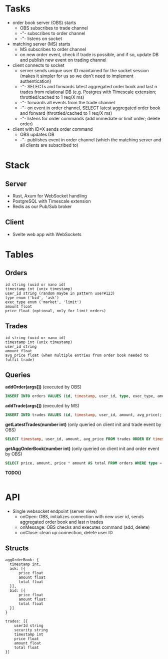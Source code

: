 # Tasks

- order book server (OBS) starts
  - OBS subscribes to trade channel
  - -"- subscribes to order channel
  - -"- listens on socket
- matching server (MS) starts
  - MS subscribes to order channel
  - on new order event, check if trade is possible, and if so, update DB and publish new event on trading channel
- client connects to socket
  - server sends unique user ID maintained for the socket session (makes it simpler for us so we don't need to implement authentication)
  - -"- SELECTs and forwards latest aggregated order book and last n trades from relational DB (e.g. Postgres with Timescale extension; throttled/cached to 1 req/X ms)
  - -"- forwards all events from the trade channel
  - -"- on event in order channel, SELECT latest aggregated order book and forward (throttled/cached to 1 req/X ms)
  - -"- listens for order commands (add immediate or limit order; delete order)
- client with ID=X sends order command
  - OBS updates DB
  - -"- publishes event in order channel (which the matching server and all clients are subscribed to)

# Stack

## Server
- Rust, Axum for WebSocket handling
- PostgreSQL with Timescale extension
- Redis as our Pub/Sub broker

## Client
- Svelte web app with WebSockets

# Tables

## Orders
```
id string (uuid or nano id)
timestamp int (unix timestamp)
user_id string (random maybe in pattern user#123)
type enum ('bid', 'ask')
exec_type enum ('market', 'limit')
amount float
price float (optional, only for limit orders)
```

## Trades
```
id string (uuid or nano id)
timestamp int (unix timestamp)
user_id string
amount float
avg_price float (when multiple entries from order book needed to fulfil trade)
```

## Queries

**addOrder(args[])** (executed by OBS)
```sql
INSERT INTO orders VALUES (id, timestamp, user_id, type, exec_type, amount, price);
```

**addTrade(args[])** (executed by MS)
```sql
INSERT INTO trades VALUES (id, timestamp, user_id, amount, avg_price);
```

**getLatestTrades(number int)** (only queried on client init and trade event by OBS)
```sql
SELECT timestamp, user_id, amount, avg_price FROM trades ORDER BY timestamp DESC LIMIT $number;
```

**getAggOrderBook(number int)** (only queried on client init and order event by OBS)
```sql
SELECT price, amount, price * amount AS total FROM orders WHERE type = 'ask' GROUP BY ...;TODO
```

**TODO()**
```sql

```

# API

- Single websocket endpoint (server view)
  - onOpen: OBS, initializes connection with new user id, sends aggregated order book and last n trades
  - onMessage: OBS checks and executes command (add, delete)
  - onClose: clean up connection, delete user ID

## Structs

```
aggOrderBook: {
  timestamp int,
  ask: [{
      price float
      amount float
      total float
  }],
  bid: [{
      price float
      amount float
      total float
  }]
}

trades: [{
    userId string
    security string
    timestamp int
    price float
    amount float
    total float
}]

```
